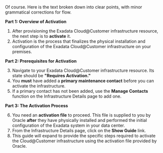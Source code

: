 Of course. Here is the text broken down into clear points, with minor grammatical corrections for flow.

**Part 1: Overview of Activation**

1.  After provisioning the Exadata Cloud@Customer infrastructure resource, the next step is to **activate** it.
2.  Activation is the process that finalizes the physical installation and configuration of the Exadata Cloud@Customer infrastructure on your premises.

**Part 2: Prerequisites for Activation**

3.  Navigate to your Exadata Cloud@Customer infrastructure resource. Its state should be **"Requires Activation."**
4.  You **must** have added a **primary maintenance contact** before you can activate the infrastructure.
5.  If a primary contact has not been added, use the **Manage Contacts** function on the Infrastructure Details page to add one.

**Part 3: The Activation Process**

6.  You need an **activation file** to proceed. This file is supplied to you by Oracle **after** they have physically installed and performed the initial configuration of the Exadata system in your data center.
7.  From the Infrastructure Details page, click on the **Show Guide** link.
8.  This guide will expand to provide the specific steps required to activate the Cloud@Customer infrastructure using the activation file provided by Oracle.
